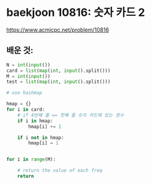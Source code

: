 # baekjoon 10816: 숫자 카드 2 

https://www.acmicpc.net/problem/10816


## 배운 것: 

```python 
N = int(input())
card = list(map(int, input().split()))
M = int(input())
test = list(map(int, input().split()))
```


```python
# use hashmap

hmap = {}
for i in card:
    # if 4번째 줄 == 첫째 줄 숫자 카드에 있는 정수
    if i in hmap:
        hmap[i] += 1

    if i not in hmap:
        hmap[i] = 1 


for i in range(M):

    # return the value of each freq 
    return 

```

